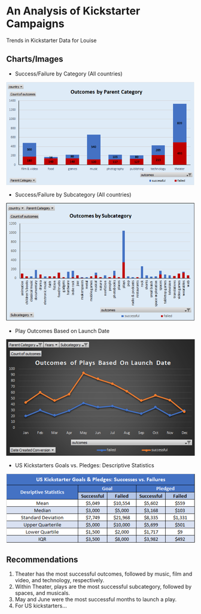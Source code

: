 # An Analysis of Kickstarter Campaigns
Trends in Kickstarter Data for Louise

## Charts/Images
- Success/Failure by Category (All countries)

![](OutcomesbyParentCat.png)

- Success/Failure by Subcategory (All countries)

![](OutcomesbySubCat.png)

- Play Outcomes Based on Launch Date

![](OutcomesPlays.png)

- US Kickstarters Goals vs. Pledges: Descriptive Statistics

![](GoalVsPledge_US.png)

## Recommendations
1. Theater has the most successful outcomes, followed by music, film and video, and technology, respectively.
2. Within Theater, plays are the most successful subcategory, followed by spaces, and musicals.
3. May and June were the most successful months to launch a play.
4. For US kickstarters...
